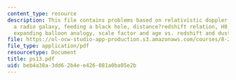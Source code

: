 ```yaml
---
content_type: resource
description: This file contains problems based on relativistic doppler effect, cygnus
  a radio galaxy, feeding a black hole, distance?redshift relation, H0, t0, and ?crit,
  expanding balloon analogy, scale factor and age vs. redshift and dust in the universe.
file: https://ol-ocw-studio-app-production.s3.amazonaws.com/courses/8-282j-introduction-to-astronomy-spring-2006/beb4a38a3dd62b4ee426081a0ba05e2b_ps13.pdf
file_type: application/pdf
resourcetype: Document
title: ps13.pdf
uid: beb4a38a-3dd6-2b4e-e426-081a0ba05e2b
---
```

